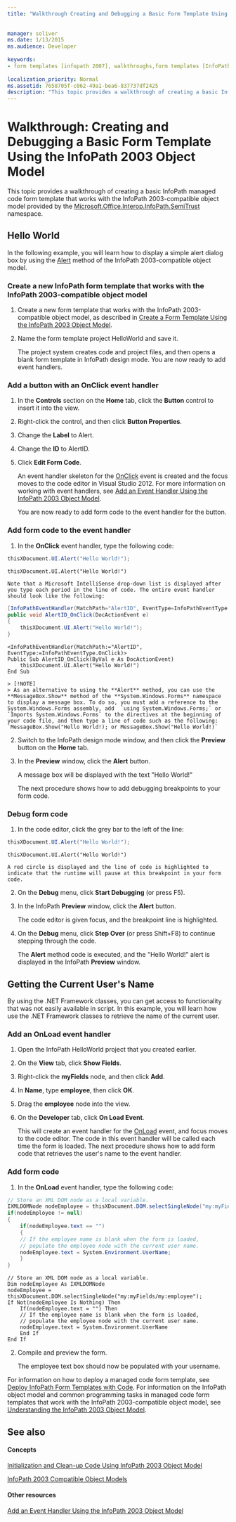 ```yaml
---
title: "Walkthrough Creating and Debugging a Basic Form Template Using the InfoPath 2003 Object Model"
 
 
manager: soliver
ms.date: 1/13/2015
ms.audience: Developer
 
keywords:
- form templates [infopath 2007], walkthroughs,form templates [InfoPath 2007], creating InfoPath 2003-compatible,InfoPath 2003-compatible form templates, walkthroughs
 
localization_priority: Normal
ms.assetid: 7658705f-c062-49a1-bea6-837737df2425
description: "This topic provides a walkthrough of creating a basic InfoPath managed code form template that works with the InfoPath 2003-compatible object model provided by the Microsoft.Office.Interop.InfoPath.SemiTrust namespace."
---
```


# Walkthrough: Creating and Debugging a Basic Form Template Using the InfoPath 2003 Object Model

This topic provides a walkthrough of creating a basic InfoPath managed code form template that works with the InfoPath 2003-compatible object model provided by the [Microsoft.Office.Interop.InfoPath.SemiTrust](https://msdn.microsoft.com/library/Microsoft.Office.Interop.InfoPath.SemiTrust.aspx) namespace. 
  
## Hello World

In the following example, you will learn how to display a simple alert dialog box by using the [Alert](https://msdn.microsoft.com/library/Microsoft.Office.Interop.InfoPath.SemiTrust.UI2.Alert.aspx) method of the InfoPath 2003-compatible object model. 
  
### Create a new InfoPath form template that works with the InfoPath 2003-compatible object model

1. Create a new form template that works with the InfoPath 2003-compatible object model, as described in [Create a Form Template Using the InfoPath 2003 Object Model](how-to-create-a-form-template-using-the-infopath-2003-object-model.md).
    
2. Name the form template project HelloWorld and save it. 
    
    The project system creates code and project files, and then opens a blank form template in InfoPath design mode. You are now ready to add event handlers.
    
### Add a button with an OnClick event handler

1. In the **Controls** section on the **Home** tab, click the **Button** control to insert it into the view. 
    
2. Right-click the control, and then click **Button Properties**.
    
3. Change the **Label** to Alert.
    
4. Change the **ID** to AlertID.
    
5. Click **Edit Form Code**.
    
    An event handler skeleton for the [OnClick](https://msdn.microsoft.com/library/Microsoft.Office.Interop.InfoPath.SemiTrust._ButtonEventSink_Event.OnClick.aspx) event is created and the focus moves to the code editor in Visual Studio 2012. For more information on working with event handlers, see [Add an Event Handler Using the InfoPath 2003 Object Model](how-to-add-an-event-handler-using-the-infopath-2003-object-model.md). 
    
    You are now ready to add form code to the event handler for the button.
    
### Add form code to the event handler

1. In the **OnClick** event handler, type the following code: 
    
  ```cs
  thisXDocument.UI.Alert("Hello World!");
  ```

  ```VB.net
  thisXDocument.UI.Alert("Hello World!")
  ```

    Note that a Microsoft IntelliSense drop-down list is displayed after you type each period in the line of code. The entire event handler should look like the following:
    
  ```cs
  [InfoPathEventHandler(MatchPath="AlertID", EventType=InfoPathEventType.OnClick)]
  public void AlertID_OnClick(DocActionEvent e)
  {
      thisXDocument.UI.Alert("Hello World!");
  }
  ```

  ```VB.net
  <InfoPathEventHandler(MatchPath:="AlertID", EventType:=InfoPathEventType.OnClick)>
  Public Sub AlertID_OnClick(ByVal e As DocActionEvent)
      thisXDocument.UI.Alert("Hello World!")
  End Sub
  ```

    > [!NOTE]
    > As an alternative to using the **Alert** method, you can use the **MessageBox.Show** method of the **System.Windows.Forms** namespace to display a message box. To do so, you must add a reference to the System.Windows.Forms assembly, add  `using System.Windows.Forms;` or  `Imports System.Windows.Forms` to the directives at the beginning of your code file, and then type a line of code such as the following:  `MessageBox.Show("Hello World!); or MessageBox.Show("Hello World!)`
  
2. Switch to the InfoPath design mode window, and then click the **Preview** button on the **Home** tab. 
    
3. In the **Preview** window, click the **Alert** button. 
    
    A message box will be displayed with the text "Hello World!"
    
    The next procedure shows how to add debugging breakpoints to your form code.
    
### Debug form code

1. In the code editor, click the grey bar to the left of the line:
    
  ```cs
  thisXDocument.UI.Alert("Hello World!");
  ```

  ```VB.net
  thisXDocument.UI.Alert("Hello World!")
  ```

    A red circle is displayed and the line of code is highlighted to indicate that the runtime will pause at this breakpoint in your form code.
    
2. On the **Debug** menu, click **Start Debugging** (or press F5). 
    
3. In the InfoPath **Preview** window, click the **Alert** button. 
    
    The code editor is given focus, and the breakpoint line is highlighted.
    
4. On the **Debug** menu, click **Step Over** (or press Shift+F8) to continue stepping through the code. 
    
    The **Alert** method code is executed, and the "Hello World!" alert is displayed in the InfoPath **Preview** window. 
    
## Getting the Current User's Name

By using the .NET Framework classes, you can get access to functionality that was not easily available in script. In this example, you will learn how use the .NET Framework classes to retrieve the name of the current user.
  
### Add an OnLoad event handler

1. Open the InfoPath HelloWorld project that you created earlier.
    
2. On the **View** tab, click **Show Fields**.
    
3. Right-click the **myFields** node, and then click **Add**.
    
4. In **Name**, type **employee**, then click **OK**.
    
5. Drag the **employee** node into the view. 
    
6. On the **Developer** tab, click **On Load Event**.
    
    This will create an event handler for the [OnLoad](https://msdn.microsoft.com/library/Microsoft.Office.Interop.InfoPath.SemiTrust._XDocumentEventSink2_Event.OnLoad.aspx) event, and focus moves to the code editor. The code in this event handler will be called each time the form is loaded. The next procedure shows how to add form code that retrieves the user's name to the event handler. 
    
### Add form code

1. In the **OnLoad** event handler, type the following code: 
    
  ```cs
  // Store an XML DOM node as a local variable.
  IXMLDOMNode nodeEmployee = thisXDocument.DOM.selectSingleNode("my:myFields/my:employee");
  if(nodeEmployee != null)
  {
      if(nodeEmployee.text == "")
      {
      // If the employee name is blank when the form is loaded, 
      // populate the employee node with the current user name.
      nodeEmployee.text = System.Environment.UserName;
      }
  }
  ```

  ```VB.net
  // Store an XML DOM node as a local variable.
  Dim nodeEmployee As IXMLDOMNode
  nodeEmployee = thisXDocument.DOM.selectSingleNode("my:myFields/my:employee");
  If Not(nodeEmployee Is Nothing) Then
      If(nodeEmployee.text = "") Then
      // If the employee name is blank when the form is loaded, 
      // populate the employee node with the current user name.
      nodeEmployee.text = System.Environment.UserName
      End If
  End If
  ```

2. Compile and preview the form.
    
    The employee text box should now be populated with your username. 
    
For information on how to deploy a managed code form template, see [Deploy InfoPath Form Templates with Code](how-to-deploy-infopath-form-templates-with-code.md). For information on the InfoPath object model and common programming tasks in managed code form templates that work with the InfoPath 2003-compatible object model, see [Understanding the InfoPath 2003 Object Model](understanding-the-infopath-2003-object-model.md). 
  
## See also

#### Concepts

[Initialization and Clean-up Code Using InfoPath 2003 Object Model](initialization-and-clean-up-code-using-infopath-2003-object-model.md)
  
[InfoPath 2003 Compatible Object Models](infopath-2003-compatible-object-models.md)
#### Other resources

[Add an Event Handler Using the InfoPath 2003 Object Model](how-to-add-an-event-handler-using-the-infopath-2003-object-model.md)

